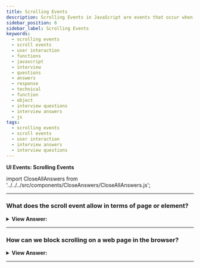 ```yaml
---
title: Scrolling Events
description: Scrolling Events in JavaScript are events that occur when a user interacts with a scrollbar. They are triggered by the user's scrollbar. - JavaScript Interview Questions & Answers
sidebar_position: 6
sidebar_label: Scrolling Events
keywords:
  - scrolling events
  - scroll events
  - user interaction
  - functions
  - javascript
  - interview
  - questions
  - answers
  - response
  - technical
  - function
  - object
  - interview questions
  - interview answers
  - js
tags:
  - scrolling events
  - scroll events
  - user interaction
  - interview answers
  - interview questions
---
```


<head>
  <title>Scrolling Events | JavaScript Frontend Phone Interview</title>
</head>

**UI Events: Scrolling Events**

import CloseAllAnswers from '../../../src/components/CloseAnswers/CloseAllAnswers.js';

<CloseAllAnswers />

---

### What does the scroll event allow in terms of page or element?

<details>
  <summary><strong>View Answer:</strong></summary>
  <div>
  <div><strong>Interview Response:</strong> The scroll event seeks to respond to the scrolling of a page or element. We have a lot of nice things we can do here. For example, based on where the user is in the document, reveal or conceal extra controls or information—load extra info when the user scrolls down to the bottom of the page (lazy load).
    </div><br />
  <div><strong className="codeExample">Code Example:</strong><br /><br />

  <div></div>

```html
<style>
  #showScroll {
    height: 5000px;
    padding-top: 500px;
  }
</style>
<div id="showScroll" onscroll="scroll();">0</div>
<script>
  window.addEventListener('scroll', function () {
    document.getElementById('showScroll').innerHTML = window.pageYOffset + 'px';
  });
</script>
```

  </div>
  </div>
</details>

---

### How can we block scrolling on a web page in the browser?

<details>
  <summary><strong>View Answer:</strong></summary>
  <div>
  <div><strong>Interview Response:</strong> We cannot use event.preventDefault() in the onscroll listener to prevent scrolling because it fires after the scroll has already occurred. We may, however, disable event-based scrolling by using preventDefault() which invokes on a scroll-triggering event, such as the keydown event for pageUp and pageDown. The scroll does not begin if we add an event handler to these events and use event.preventDefault().
    </div>
  </div>
</details>

---
